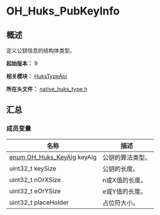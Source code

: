 # OH_Huks_PubKeyInfo

## 概述

定义公钥信息的结构体类型。

**起始版本：** 9

**相关模块：** [HuksTypeApi](capi-hukstypeapi.md)

**所在头文件：** [native_huks_type.h](capi-native-huks-type-h.md)

## 汇总

### 成员变量

| 名称 | 描述 |
| -- | -- |
| [enum OH_Huks_KeyAlg](capi-native-huks-type-h.md#oh_huks_keyalg) keyAlg | 公钥的算法类型。 |
| uint32_t keySize | 公钥的长度。 |
| uint32_t nOrXSize | n或X值的长度。 |
| uint32_t eOrYSize | e或Y值的长度。 |
| uint32_t placeHolder | 占位符大小。 |



